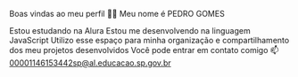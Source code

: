 Boas vindas ao meu perfil 💙💙
Meu nome é PEDRO GOMES

Estou estudando na Alura
Estou me desenvolvendo na linguagem JavaScript
Utilizo esse espaço para minha organização e compartilhamento dos meu projetos desenvolvidos
Você pode entrar em contato comigo 📫
00001146153442sp@al.educacao.sp.gov.br

